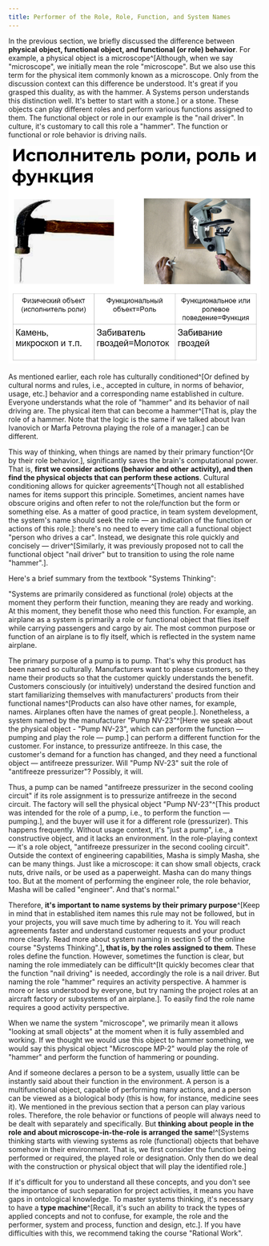 ```yaml
---
title: Performer of the Role, Role, Function, and System Names
---
```


In the previous section, we briefly discussed the difference between **physical object, functional object, and functional (or role) behavior**. For example, a physical object is a microscope^[Although, when we say "microscope", we initially mean the role "microscope". But we also use this term for the physical item commonly known as a microscope. Only from the discussion context can this difference be understood. It's great if you grasped this duality, as with the hammer. A Systems person understands this distinction well. It's better to start with a stone.] or a stone. These objects can play different roles and perform various functions assigned to them. The functional object or role in our example is the "nail driver". In culture, it's customary to call this role a "hammer". The function or functional or role behavior is driving nails.

![](08-performer-of-the-role-role-function-and-system-names-8.png)

As mentioned earlier, each role has culturally conditioned^[Or defined by cultural norms and rules, i.e., accepted in culture, in norms of behavior, usage, etc.] behavior and a corresponding name established in culture. Everyone understands what the role of "hammer" and its behavior of nail driving are. The physical item that can become a hammer^[That is, play the role of a hammer. Note that the logic is the same if we talked about Ivan Ivanovich or Marfa Petrovna playing the role of a manager.] can be different.

This way of thinking, when things are named by their primary function^[Or by their role behavior.], significantly saves the brain's computational power. That is, **first we consider** **actions (behavior** **and other** **activity), and then find the physical** **objects that can perform these actions**. Cultural conditioning allows for quicker agreements^[Though not all established names for items support this principle. Sometimes, ancient names have obscure origins and often refer to not the role/function but the form or something else. As a matter of good practice, in team system development, the system's name should seek the role — an indication of the function or actions of this role.]: there's no need to every time call a functional object "person who drives a car". Instead, we designate this role quickly and concisely — driver^[Similarly, it was previously proposed not to call the functional object "nail driver" but to transition to using the role name "hammer".].

Here's a brief summary from the textbook "Systems Thinking":

"Systems are primarily considered as functional (role) objects at the moment they perform their function, meaning they are ready and working. At this moment, they benefit those who need this function. For example, an airplane as a system is primarily a role or functional object that flies itself while carrying passengers and cargo by air. The most common purpose or function of an airplane is to fly itself, which is reflected in the system name airplane.

The primary purpose of a pump is to pump. That's why this product has been named so culturally. Manufacturers want to please customers, so they name their products so that the customer quickly understands the benefit. Customers consciously (or intuitively) understand the desired function and start familiarizing themselves with manufacturers' products from their functional names^[Products can also have other names, for example, names. Airplanes often have the names of great people.]. Nonetheless, a system named by the manufacturer "Pump NV-23"^[Here we speak about the physical object - "Pump NV-23", which can perform the function — pumping and play the role — pump.] can perform a different function for the customer. For instance, to pressurize antifreeze. In this case, the customer's demand for a function has changed, and they need a functional object — antifreeze pressurizer. Will "Pump NV-23" suit the role of "antifreeze pressurizer"? Possibly, it will.

Thus, a pump can be named "antifreeze pressurizer in the second cooling circuit" if its role assignment is to pressurize antifreeze in the second circuit. The factory will sell the physical object "Pump NV-23"^[This product was intended for the role of a pump, i.e., to perform the function — pumping.], and the buyer will use it for a different role (pressurizer). This happens frequently. Without usage context, it's "just a pump", i.e., a constructive object, and it lacks an environment. In the role-playing context — it's a role object, "antifreeze pressurizer in the second cooling circuit". Outside the context of engineering capabilities, Masha is simply Masha, she can be many things. Just like a microscope: it can show small objects, crack nuts, drive nails, or be used as a paperweight. Masha can do many things too. But at the moment of performing the engineer role, the role behavior, Masha will be called "engineer". And that's normal."

Therefore, **it's important to name systems by their primary purpose**^[Keep in mind that in established item names this rule may not be followed, but in your projects, you will save much time by adhering to it. You will reach agreements faster and understand customer requests and your product more clearly. Read more about system naming in section 5 of the online course "Systems Thinking".]**, that is, by the roles assigned to them**. These roles define the function. However, sometimes the function is clear, but naming the role immediately can be difficult^[It quickly becomes clear that the function "nail driving" is needed, accordingly the role is a nail driver. But naming the role "hammer" requires an activity perspective. A hammer is more or less understood by everyone, but try naming the project roles at an aircraft factory or subsystems of an airplane.]. To easily find the role name requires a good activity perspective.

When we name the system "microscope", we primarily mean it allows "looking at small objects" at the moment when it is fully assembled and working. If we thought we would use this object to hammer something, we would say this physical object "Microscope MP-2" would play the role of "hammer" and perform the function of hammering or pounding.

And if someone declares a person to be a system, usually little can be instantly said about their function in the environment. A person is a multifunctional object, capable of performing many actions, and a person can be viewed as a biological body (this is how, for instance, medicine sees it). We mentioned in the previous section that a person can play various roles. Therefore, the role behavior or functions of people will always need to be dealt with separately and specifically. But **thinking** **about** **people in the role and about microscope-in-the-role is arranged the same**!^[Systems thinking starts with viewing systems as role (functional) objects that behave somehow in their environment. That is, we first consider the function being performed or required, the played role or designation. Only then do we deal with the construction or physical object that will play the identified role.]

If it's difficult for you to understand all these concepts, and you don't see the importance of such separation for project activities, it means you have gaps in ontological knowledge. To master systems thinking, it's necessary to have a **type machine**^[Recall, it's such an ability to track the types of applied concepts and not to confuse, for example, the role and the performer, system and process, function and design, etc.]. If you have difficulties with this, we recommend taking the course "Rational Work".